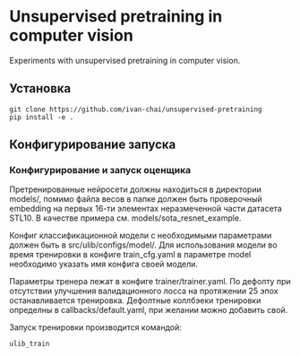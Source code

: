# Unsupervised pretraining in computer vision
Experiments with unsupervised pretraining in computer vision.

## Установка

```
git clone https://github.com/ivan-chai/unsupervised-pretraining
pip install -e .
```

## Конфигурирование запуска
### Конфигурирование и запуск оценщика

Претренированные нейросети должны находиться в директории models/, помимо файла 
весов в папке должен быть проверочный embedding на первых 16-ти элементах неразмеченной
части датасета STL10. В качестве примера см. models/sota_resnet_example.  

Конфиг классификационной модели с необходимыми параметрами должен быть в
src/ulib/configs/model/. 
Для использования модели во время тренировки в конфиге train_cfg.yaml в параметре 
model необходимо указать имя конфига своей модели.

Параметры тренера лежат в конфиге trainer/trainer.yaml. По дефолту при отсутствии улучшения валидационного лосса на 
протяжении 25 эпох останавливается тренировка. 
Дефолтные коллбэеки тренировки определны в callbacks/default.yaml, при желании можно добавить свой.

Запуск тренировки производится командой:
```
ulib_train
```